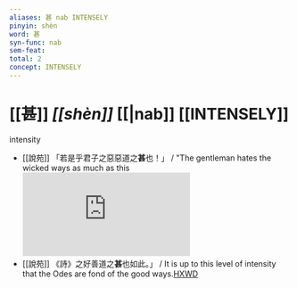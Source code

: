 ```yaml
---
aliases: 甚 nab INTENSELY
pinyin: shèn
word: 甚
syn-func: nab
sem-feat: 
total: 2
concept: INTENSELY 
---
```

# [[甚]] *[[shèn]]*  [[|nab]] [[INTENSELY]]
intensity
 - [[說苑]] 「若是乎君子之惡惡道之**甚**也！」 / "The gentleman hates the wicked ways as much as this![HXWD](https://hxwd.org/textview.html?location=CH1a0907_CHANT_001-5a.19)
 - [[說苑]] 《詩》之好善道之**甚**也如此。」 / It is up to this level of intensity that the Odes are fond of the good ways.[HXWD](https://hxwd.org/textview.html?location=CH1a0907_CHANT_001-5a.31)